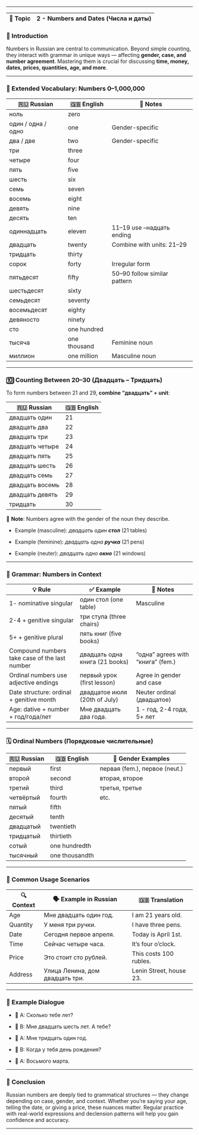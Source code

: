 
---

|📘 Topic|2 - Numbers and Dates (Числа и даты)|
|---|---|

### 🔢 Introduction

Numbers in Russian are central to communication. Beyond simple counting, they interact with grammar in unique ways — affecting **gender, case, and number agreement**. Mastering them is crucial for discussing **time, money, dates, prices, quantities, age, and more**.

---

### 📖 Extended Vocabulary: Numbers 0–1,000,000

| 🇷🇺 Russian       | 🇬🇧 English | 💬 Notes                     |
| ------------------ | ------------ | ---------------------------- |
| ноль               | zero         |                              |
| один / одна / одно | one          | Gender-specific              |
| два / две          | two          | Gender-specific              |
| три                | three        |                              |
| четыре             | four         |                              |
| пять               | five         |                              |
| шесть              | six          |                              |
| семь               | seven        |                              |
| восемь             | eight        |                              |
| девять             | nine         |                              |
| десять             | ten          |                              |
| одиннадцать        | eleven       | 11–19 use –надцать ending    |
| двадцать           | twenty       | Combine with units: 21–29    |
| тридцать           | thirty       |                              |
| сорок              | forty        | Irregular form               |
| пятьдесят          | fifty        | 50–90 follow similar pattern |
| шестьдесят         | sixty        |                              |
| семьдесят          | seventy      |                              |
| восемьдесят        | eighty       |                              |
| девяносто          | ninety       |                              |
| сто                | one hundred  |                              |
| тысяча             | one thousand | Feminine noun                |
| миллион            | one million  | Masculine noun               |

---

### 🔟 Counting Between 20–30 (Двадцать – Тридцать)

To form numbers between 21 and 29, **combine “двадцать” + unit**:

|🇷🇺 Russian|🇬🇧 English|
|---|---|
|двадцать один|21|
|двадцать два|22|
|двадцать три|23|
|двадцать четыре|24|
|двадцать пять|25|
|двадцать шесть|26|
|двадцать семь|27|
|двадцать восемь|28|
|двадцать девять|29|
|тридцать|30|

🧠 **Note**: Numbers agree with the gender of the noun they describe.

- Example (masculine): _двадцать один **стол**_ (21 tables)
    
- Example (feminine): _двадцать одна **ручка**_ (21 pens)
    
- Example (neuter): _двадцать одно **окно**_ (21 windows)
    

---

### 🧠 Grammar: Numbers in Context

|💡 Rule|✅ Example|💬 Notes|
|---|---|---|
|1- nominative singular|один стол (one table)|Masculine|
|2-4 + genitive singular|три стула (three chairs)||
|5+ + genitive plural|пять книг (five books)||
|Compound numbers take case of the last number|двадцать одна книга (21 books)|“одна” agrees with “книга” (fem.)|
|Ordinal numbers use adjective endings|первый урок (first lesson)|Agree in gender and case|
|Date structure: ordinal + genitive month|двадцатое июля (20th of July)|Neuter ordinal (двадцатое)|
|Age: dative + number + год/года/лет|Мне двадцать два года.|1 - год, 2-4 года, 5+ лет|

---

### 🗓️ Ordinal Numbers (Порядковые числительные)

|🇷🇺 Russian|🇬🇧 English|💬 Gender Examples|
|---|---|---|
|первый|first|первая (fem.), первое (neut.)|
|второй|second|вторая, второе|
|третий|third|третья, третье|
|четвёртый|fourth|etc.|
|пятый|fifth||
|десятый|tenth||
|двадцатый|twentieth||
|тридцатый|thirtieth||
|сотый|one hundredth||
|тысячный|one thousandth||

---

### 🧾 Common Usage Scenarios

|🔍 Context|🗣️ Example in Russian|🇬🇧 Translation|
|---|---|---|
|Age|Мне двадцать один год.|I am 21 years old.|
|Quantity|У меня три ручки.|I have three pens.|
|Date|Сегодня первое апреля.|Today is April 1st.|
|Time|Сейчас четыре часа.|It’s four o’clock.|
|Price|Это стоит сто рублей.|This costs 100 rubles.|
|Address|Улица Ленина, дом двадцать три.|Lenin Street, house 23.|

---

### 🧩 Example Dialogue

- 👤 A: Сколько тебе лет?
    
- 👤 B: Мне двадцать шесть лет. А тебе?
    
- 👤 A: Мне тридцать один год.
    
- 👤 B: Когда у тебя день рождения?
    
- 👤 A: Восьмого марта.
    

---

### 🎯 Conclusion

Russian numbers are deeply tied to grammatical structures — they change depending on case, gender, and context. Whether you’re saying your age, telling the date, or giving a price, these nuances matter. Regular practice with real-world expressions and declension patterns will help you gain confidence and accuracy.

---
